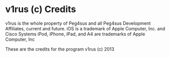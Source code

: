 v1rus (c) Credits
=================

v1rus is the whole property of Peg4sus and all Peg4sus Development Affiliates, current and future.
iOS is a trademark of Apple Computer, Inc. and Cisco Systems
iPod, iPhone, iPad, and A4 are trademarks of Apple Computer, Inc

These are the credits for the program v1rus (c) 2013
